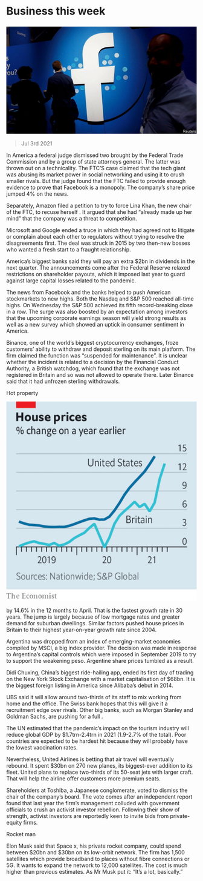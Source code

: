 ###### 

# Business this week 

#####  

![image](images/20210703_WWP502.jpg) 

> Jul 3rd 2021 

In America a federal judge dismissed two brought by the Federal Trade Commission and by a group of state attorneys general. The latter was thrown out on a technicality. The FTC’S case claimed that the tech giant was abusing its market power in social networking and using it to crush smaller rivals. But the judge found that the FTC failed to provide enough evidence to prove that Facebook is a monopoly. The company’s share price jumped 4% on the news.

Separately, Amazon filed a petition to try to force Lina Khan, the new chair of the FTC, to recuse herself . It argued that she had “already made up her mind” that the company was a threat to competition.


Microsoft and Google ended a truce in which they had agreed not to litigate or complain about each other to regulators without trying to resolve the disagreements first. The deal was struck in 2015 by two then-new bosses who wanted a fresh start to a fraught relationship.

America’s biggest banks said they will pay an extra $2bn in dividends in the next quarter. The announcements come after the Federal Reserve relaxed restrictions on shareholder payouts, which it imposed last year to guard against large capital losses related to the pandemic.

The news from Facebook and the banks helped to push American stockmarkets to new highs. Both the Nasdaq and S&amp;P 500 reached all-time highs. On Wednesday the S&amp;P 500 achieved its fifth record-breaking close in a row. The surge was also boosted by an expectation among investors that the upcoming corporate earnings season will yield strong results as well as a new survey which showed an uptick in consumer sentiment in America.

Binance, one of the world’s biggest cryptocurrency exchanges, froze customers’ ability to withdraw and deposit sterling on its main platform. The firm claimed the function was “suspended for maintenance”. It is unclear whether the incident is related to a decision by the Financial Conduct Authority, a British watchdog, which found that the exchange was not registered in Britain and so was not allowed to operate there. Later Binance said that it had unfrozen sterling withdrawals.

Hot property

![image](images/20210703_WWC748.png) 


 by 14.6% in the 12 months to April. That is the fastest growth rate in 30 years. The jump is largely because of low mortgage rates and greater demand for suburban dwellings. Similar factors pushed house prices in Britain to their highest year-on-year growth rate since 2004.

Argentina was dropped from an index of emerging-market economies compiled by MSCI, a big index provider. The decision was made in response to Argentina’s capital controls which were imposed in September 2019 to try to support the weakening peso. Argentine share prices tumbled as a result.

Didi Chuxing, China’s biggest ride-hailing app, ended its first day of trading on the New York Stock Exchange with a market capitalisation of $68bn. It is the biggest foreign listing in America since Alibaba’s debut in 2014.

UBS said it will allow around two-thirds of its staff to mix working from home and the office. The Swiss bank hopes that this will give it a recruitment edge over rivals. Other big banks, such as Morgan Stanley and Goldman Sachs, are pushing for a full .

The UN estimated that the pandemic’s impact on the tourism industry will reduce global GDP by $1.7trn-2.4trn in 2021 (1.9-2.7% of the total). Poor countries are expected to be hardest hit because they will probably have the lowest vaccination rates.

Nevertheless, United Airlines is betting that air travel will eventually rebound. It spent $30bn on 270 new planes, its biggest-ever addition to its fleet. United plans to replace two-thirds of its 50-seat jets with larger craft. That will help the airline offer customers more premium seats.

Shareholders at Toshiba, a Japanese conglomerate, voted to dismiss the chair of the company’s board. The vote comes after an independent report found that last year the firm’s management colluded with government officials to crush an activist investor rebellion. Following their show of strength, activist investors are reportedly keen to invite bids from private-equity firms.

Rocket man

Elon Musk said that Space x, his private rocket company, could spend between $20bn and $30bn on its low-orbit network. The firm has 1,500 satellites which provide broadband to places without fibre connections or 5G. It wants to expand the network to 12,000 satellites. The cost is much higher than previous estimates. As Mr Musk put it: “It’s a lot, basically.”

